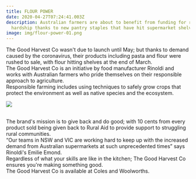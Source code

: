 ```yaml
---
title: FLOUR POWER
date: 2020-04-27T07:24:41.003Z
description: Australian farmers are about to benefit from funding for rural
  hardship thanks to new pantry staples that have hit supermarket shelves.
image: img/flour-power-01.png
---
```

The Good Harvest Co wasn't due to launch until May; but thanks to demand caused by the coronavirus, their products including pasta and flour were rushed to sale, with flour hitting shelves at the end of March.\
The Good Harvest Co is an initiative by food manufacturer Rinoldi and works with Australian farmers who pride themselves on their responsible approach to agriculture.\
Responsible farming includes using techniques to safely grow crops that protect the environment as well as native species and the ecosystem.

![](img/farmerbill_2.jpg)

\
The brand's mission is to give back and do good; with 10 cents from every product sold being given back to Rural Aid to provide support to struggling rural communities.\
“Our teams in NSW and VIC are working hard to keep up with the increased demand from Australian supermarkets at such unprecedented times” says Rinoldi's Emilie Emond.\
Regardless of what your skills are like in the kitchen; The Good Harvest Co ensures you're making something good.\
The Good Harvest Co is available at Coles and Woolworths.